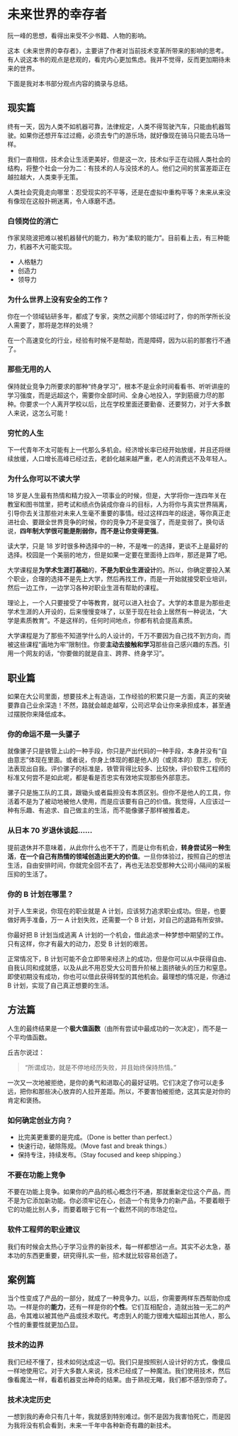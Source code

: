 # 未来世界的幸存者

阮一峰的思想，看得出来受不少书籍、人物的影响。

这本《未来世界的幸存者》，主要讲了作者对当前技术变革所带来的影响的思考。有人说这本书的观点是悲观的，看完内心更加焦虑。我并不觉得，反而更加期待未来的世界。

下面是我对本书部分观点内容的摘录与总结。

## 现实篇

终有一天，因为人类不如机器可靠，法律规定，人类不得驾驶汽车，只能由机器驾驶。如果你还想开车过过瘾，必须去专门的游乐场，就好像现在骑马只能去马场一样。

我们一直相信，技术会让生活更美好，但是这一次，技术似乎正在动摇人类社会的结构，将整个社会一分为二：有技术的人与没技术的人。他们之间的贫富差距正在越拉越大，人类束手无策。

人类社会究竟走向哪里：忍受现实的不平等，还是在虚拟中重构平等？未来从来没有像现在这般扑朔迷离，令人琢磨不透。

### 白领岗位的消亡

作家吴晓波把难以被机器替代的能力，称为“柔软的能力”。目前看上去，有三种能力，机器不大可能实现。

- 人格魅力
- 创造力
- 领导力

### 为什么世界上没有安全的工作？

你在一个领域钻研多年，都成了专家，突然之间那个领域过时了，你的所学所长没人需要了，那将是怎样的处境？

在一个高速变化的行业，经验有时候不是帮助，而是障碍，因为以前的那套行不通了。

### 那些无用的人

保持就业竞争力所要求的那种“终身学习”，根本不是业余时间看看书、听听讲座的学习强度，而是远超这个，需要你全部时间、全身心地投入，学到筋疲力尽的那种。你要求一个人离开学校以后，比在学校里面还要勤奋、还要努力，对于大多数人来说，这怎么可能！

### 穷忙的人生

下一代青年不太可能有上一代那么多机会。经济增长率已经开始放缓，并且还将继续放缓，人口增长高峰已经过去，老龄化越来越严重，老人的消费远不及年轻人。

### 为什么你可以不读大学

18 岁是人生最有热情和精力投入一项事业的时候，但是，大学将你一连四年关在教室和图书馆里，把考试和绩点伪装成你奋斗的目标，人为将你与真实世界隔离，引导你去关注那些对未来人生毫不重要的事情。经过这样四年的歧途，等你真正走进社会、要跟全世界竞争的时候，你的竞争力不是变强了，而是变弱了。换句话说，**四年制大学很可能是削弱你，而不是让你变得更强**。

读大学，只是 18 岁时很多种选择中的一种，不是唯一的选择，更谈不上是最好的选择。校园是一个美丽的地方，但是如果一定要在里面待上四年，那还是算了吧。

大学课程是**为学术生涯打基础**的，**不是为职业生涯设计**的。所以，你确定要投入某个职业，合理的选择不是先上大学，然后再找工作，而是一开始就接受职业培训，然后一边工作，一边学习各种对职业生涯有帮助的课程。

理论上，一个人只要接受了中等教育，就可以进入社会了。大学的本意是为那些走学术生涯的人开设的，后来慢慢变味了，以至于现在社会上居然有一种说法，“大学是素质教育”。不是这样的，任何时间地点，你都有机会提高素质。

大学课程是为了那些不知道学什么的人设计的，千万不要因为自己找不到方向，而被这些课程“画地为牢”限制住。你要**主动去接触和学习**那些自己感兴趣的东西。引用一个网友的话，“你要做的就是自主、跨界、终身学习”。

## 职业篇

如果在大公司里面，想要技术上有造诣，工作经验的积累只是一方面，真正的突破要靠自己业余深造！不然，路就会越走越窄，公司迟早会让你来承担成本，甚至通过摆脱你来降低成本。

### 你的命运不是一头骡子

就像骡子只是铁管上山的一种手段，你只是产出代码的一种手段，本身并没有“自由意志”体现在里面。或者说，你身上体现的都是他人的（或资本的）意志，你无法表现出自我。评价骡子的标准是，铁管背得比较多、比较快，评价软件工程师的标准又何尝不是如此呢，都是看是否忠实有效地实现那些外部意志。

骡子只是施工队的工具，跟锄头或者扁担没有本质区别。但你不是他人的工具，你活着不是为了被动地被他人使用，而是应该要有自己的价值。我觉得，人应该过一种有乐趣、有追求、自己做主的生活，而不能像骡子那样被推着走。

### 从日本 70 岁退休谈起……

提前退休并不意味着，从此你什么也不干了，而是让你有机会，**转身尝试另一种生活**，**在一个自己有热情的领域创造出更大的价值**。一旦你体验过，按照自己的想法生活，自由安排时间，你就完全回不去了，再也无法忍受那种大公司小隔间的呆板压抑的生活了。

### 你的 B 计划在哪里？

对于人生来说，你现在的职业就是 A 计划，应该努力追求职业成功。但是，也要做好两手准备，万一 A 计划失败，还需要一个 B 计划，对自己的退路有所安排。

你最好把 B 计划当成逃离 A 计划的一个机会，借此追求一种梦想中期望的工作。只有这样，你才有最大的动力，忍受 B 计划的艰苦。

正常情况下，B 计划可能不会立即带来经济上的成功，但是你可以从中获得自由、自我认同和成就感，以及从此不用忍受大公司晋升阶梯上面挤破头的压力和窒息。即使初期没有成功，你也可以借此获得转型的其他机会。最理想的情况是，你通过 B 计划，实现了自己真正想要的生活。

## 方法篇

人生的最终结果是一个**极大值函数**（由所有尝试中最成功的一次决定），而不是一个平均值函数。

丘吉尔说过：

> “所谓成功，就是不停地经历失败，并且始终保持热情。”

一次又一次地被拒绝，是你的勇气和进取心的最好证明。它们决定了你可以走多远，把你和那些决心放弃的人拉开差距。所以，不要害怕被拒绝，这其实是对你的肯定和褒扬。

### 如何确定创业方向？

- 比完美更重要的是完成。（Done is better than perfect.）
- 快速行动，破除陈规。（Move fast and break things.）
- 保持专注，持续发布。（Stay focused and keep shipping.）

### 不要在功能上竞争

不要在功能上竞争。如果你的产品的核心概念行不通，那就重新定位这个产品，而不是为它添加新功能。你必须牢记在心，创造一个有竞争力的新产品，不要着眼于它的功能比别人多，而要着眼于它有一个截然不同的市场定位。

### 软件工程师的职业建议

我们有时候会太热心于学习业界的新技术，每一样都想沾一点。其实不必太急，基本功的东西更重要，研究得扎实一些，招术就比较容易创造了。

## 案例篇

当个性变成了产品的一部分，就成了一种竞争力。以后，你需要两样东西帮助你成功。一样是你的**能力**，还有一样是你的**个性**。它们互相配合，造就出独一无二的产品，令其难以被其他产品或技术取代。考虑到人的能力很难大幅超出其他人，那么个性的重要性就更加凸显。

### 技术的边界

我们已经不懂了，技术如何达成这一切。我们只是按照别人设计好的方式，像傻瓜一样地使用它。对于大多数人来说，技术已经成了一种魔法。我们使用技术，然后像看魔法一样，看着机器变出神奇的结果。由于熟视无睹，我们都不感到惊奇了。

### 技术决定历史

一想到我的寿命只有几十年，我就感到特别难过。倒不是因为我害怕死亡，而是因为我将没有机会看到，未来一千年中各种新奇有趣的新技术。
